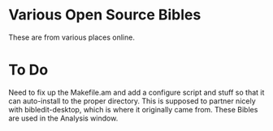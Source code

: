 # Various Open Source Bibles

These are from various places online.

# To Do

Need to fix up the Makefile.am and add a configure script and stuff so
that it can auto-install to the proper directory. This is supposed to
partner nicely with bibledit-desktop, which is where it originally
came from. These Bibles are used in the Analysis window.
